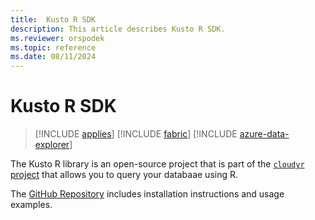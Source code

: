 ```yaml
---
title:  Kusto R SDK
description: This article describes Kusto R SDK.
ms.reviewer: orspodek
ms.topic: reference
ms.date: 08/11/2024
---
```

# Kusto R SDK

> [!INCLUDE [applies](../../includes/applies-to-version/applies.md)] [!INCLUDE [fabric](../../includes/applies-to-version/fabric.md)] [!INCLUDE [azure-data-explorer](../../includes/applies-to-version/azure-data-explorer.md)]

The Kusto R library is an open-source project that is part of the [`cloudyr` project](https://github.com/cloudyr) that allows you to query your databaae using R.

The [GitHub Repository](https://github.com/cloudyr/AzureKusto) includes installation instructions and usage examples.
